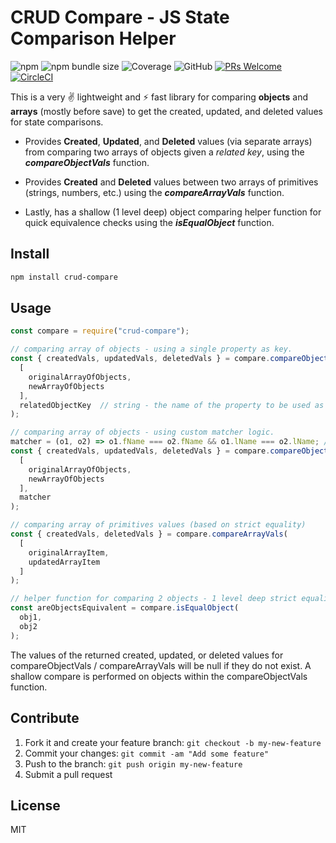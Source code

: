 # CRUD Compare - JS State Comparison Helper

![npm](https://img.shields.io/npm/v/crud-compare)
![npm bundle size](https://img.shields.io/bundlephobia/min/crud-compare)
![Coverage](coverage/badge.svg)
![GitHub](https://img.shields.io/github/license/tjmoses/crud-compare)
[![PRs Welcome](https://img.shields.io/badge/PRs-welcome-brightgreen.svg?style=flat-square)](http://makeapullrequest.com)
[![CircleCI](https://circleci.com/gh/tjmoses/crud-compare/tree/master.svg?style=svg)](https://circleci.com/gh/circleci/circleci-docs)

This is a very ✌ lightweight and ⚡️ fast library for comparing **objects** and **arrays** (mostly before save) to get the created, updated, and deleted values for state comparisons.

- Provides **Created**, **Updated**, and **Deleted** values (via separate arrays) from comparing two arrays of objects given a *related key*, using the ***compareObjectVals*** function.
  
- Provides **Created** and **Deleted** values between two arrays of primitives (strings, numbers, etc.) using the ***compareArrayVals*** function.

- Lastly, has a shallow (1 level deep) object comparing helper function for quick equivalence checks using the ***isEqualObject*** function.

## Install

```bash
npm install crud-compare
```

## Usage

```js
const compare = require("crud-compare");

// comparing array of objects - using a single property as key.
const { createdVals, updatedVals, deletedVals } = compare.compareObjectVals(
  [
    originalArrayOfObjects,
    newArrayOfObjects
  ],
  relatedObjectKey  // string - the name of the property to be used as key
);

// comparing array of objects - using custom matcher logic.
matcher = (o1, o2) => o1.fName === o2.fName && o1.lName === o2.lName; // (o1: any, o2: any) => boolean
const { createdVals, updatedVals, deletedVals } = compare.compareObjectVals(
  [
    originalArrayOfObjects,
    newArrayOfObjects
  ],
  matcher
);

// comparing array of primitives values (based on strict equality)
const { createdVals, deletedVals } = compare.compareArrayVals(
  [
    originalArrayItem,
    updatedArrayItem
  ]
);

// helper function for comparing 2 objects - 1 level deep strict equality
const areObjectsEquivalent = compare.isEqualObject(
  obj1,
  obj2
);

```

The values of the returned created, updated, or deleted values for compareObjectVals / compareArrayVals will be null if they do not exist. A shallow compare is performed on objects within the compareObjectVals function.

## Contribute

1. Fork it and create your feature branch: `git checkout -b my-new-feature`
2. Commit your changes: `git commit -am "Add some feature"`
3. Push to the branch: `git push origin my-new-feature`
4. Submit a pull request

## License

MIT
